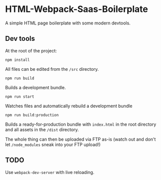 # HTML-Webpack-Saas-Boilerplate

A simple HTML page boilerplate with some modern devtools.

## Dev tools

At the root of the project:

```
npm install
```

All files can be edited from the `/src` directory.

```
npm run build
```

Builds a development bundle.

```
npm run start
```

Watches files and automatically rebuild a development bundle

```
npm run build:production
```

Builds a ready-for-production bundle with `index.html` in the root directory and all assets in the `/dist` directory.

The whole thing can then be uploaded via FTP as-is (watch out and don't let `/node_modules` sneak into your FTP upload!)

## TODO

Use `webpack-dev-server` with live reloading.
